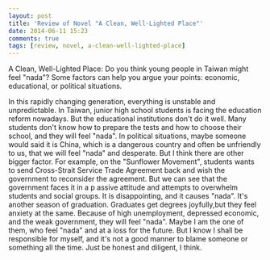 ```yaml
---
layout: post
title: 'Review of Novel "A Clean, Well-Lighted Place"'
date: 2014-06-11 15:23
comments: true
tags: [review, novel, a-clean-well-lighted-place]
---
```

A Clean, Well-Lighted Place: Do you think young people in Taiwan might feel "nada"? Some factors can help you argue your points: economic, educational, or political situations. 

In this rapidly changing generation, everything is unstable and unpredictable. In Taiwan, junior high school students is facing   the education reform nowadays. But the educational institutions don't do it well. Many students don't know how to prepare the tests and how to choose their school, and they will feel "nada". In political situations, maybe someone would said it is China, which is a dangerous country and often be unfriendly to us, that we will feel "nada" and desperate. But I think there are other bigger factor. For example, on the "Sunflower Movement", students wants to send Cross-Strait Service Trade Agreement back and wish the government to reconsider the agreement. But we can see that the government faces it in a p assive   attitude and attempts to overwhelm students and social groups. It is disappointing, and it causes "nada". It's another season of graduation. Graduates get degrees joyfully,but they feel anxiety at the same. Because of high unemployment, depressed economic, and the weak government, they will feel "nada". Maybe I am the one of them, who feel "nada" and at a loss for the future. But I know I shall be responsible for myself, and it's not a good manner to blame someone or something all the time. Just be honest and diligent, I think.